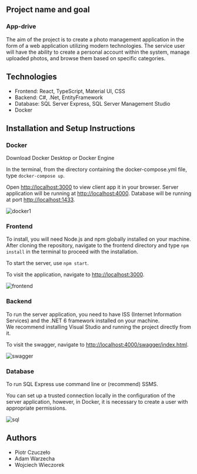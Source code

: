## Project name and goal
### App-drive
The aim of the project is to create a photo management application in the form of a web application utilizing modern technologies. The service user will have the ability to create a personal account within the system, manage uploaded photos, and browse them based on specific categories.

## Technologies
- Frontend: React, TypeScript, Material UI, CSS
- Backend: C#, .Net, EntityFramework
- Database: SQL Server Express, SQL Server Management Studio
- Docker

## Installation and Setup Instructions
### Docker

Download Docker Desktop or Docker Engine

In the terminal, from the directory containing the docker-compose.yml file, type `docker-compose up`.

Open [http://localhost:3000](http://localhost:3000) to view client app it in your browser.
Server application will be running at [http://localhost:4000](http://localhost:4000).
Database will be running at port [http://localhost:1433](http://localhost:1433).

![docker1](https://github.com/adamwar-dev/app-drive/assets/78816725/751f63ce-4383-422a-8d30-b5401b7885db)


### Frontend

To install, you will need Node.js and npm globally installed on your machine.\
After cloning the repository, navigate to the frontend directory and type `npm install` in the terminal to proceed with the installation.

To start the server, use `npm start`.

To visit the application, navigate to [http://localhost:3000](http://localhost:3000).

![frontend](https://github.com/adamwar-dev/app-drive/assets/78816725/a0076676-ddb3-4681-8e9a-7ef6ae6dab10)

### Backend

To run the server application, you need to have ISS (Internet Information Services) and the .NET 6 framework installed on your machine.\
We recommend installing Visual Studio and running the project directly from it.

To visit the swagger, navigate to [http://localhost:4000/swagger/index.html](http://localhost:4000/swagger/index.html).

![swagger](https://github.com/adamwar-dev/app-drive/assets/78816725/f28a5328-1e19-41d2-937d-70e5b9c5dbcf)

### Database

To run SQL Express use command line or (recommend) SSMS.

You can set up a trusted connection locally in the configuration of the server application, however, in Docker, it is necessary to create a user with appropriate permissions.

![sql](https://github.com/adamwar-dev/app-drive/assets/78816725/e9328ae9-7d18-483c-a0b4-ecae2b0b7a46)

## Authors

- Piotr Czuczeło
- Adam Warzecha
- Wojciech Wieczorek

